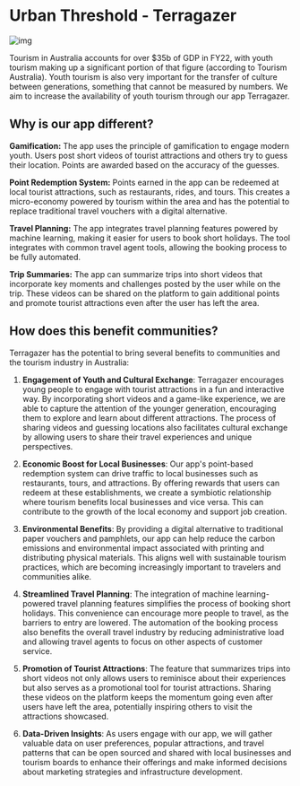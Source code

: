 # Urban Threshold - Terragazer

![img](TerraGazer.jpg)

Tourism in Australia accounts for over $35b of GDP in FY22, with youth tourism making up a significant portion of that figure (according to Tourism Australia). Youth tourism is also very important for the transfer of culture between generations, something that cannot be measured by numbers. We aim to increase the availability of youth tourism through our app Terragazer.

## Why is our app different? 

**Gamification:** The app uses the principle of gamification to engage modern youth. Users post short videos of tourist attractions and others try to guess their location. Points are awarded based on the accuracy of the guesses. 

**Point Redemption System:** Points earned in the app can be redeemed at local tourist attractions, such as restaurants, rides, and tours. This creates a micro-economy powered by tourism within the area and has the potential to replace traditional travel vouchers with a digital alternative.

**Travel Planning:** The app integrates travel planning features powered by machine learning, making it easier for users to book short holidays. The tool integrates with common travel agent tools, allowing the booking process to be fully automated. 

**Trip Summaries:** The app can summarize trips into short videos that incorporate key moments and challenges posted by the user while on the trip. These videos can be shared on the platform to gain additional points and promote tourist attractions even after the user has left the area. 

## How does this benefit communities?

Terragazer has the potential to bring several benefits to communities and the tourism industry in Australia:

1. **Engagement of Youth and Cultural Exchange**: Terragazer encourages young people to engage with tourist attractions in a fun and interactive way. By incorporating short videos and a game-like experience, we are able to capture the attention of the younger generation, encouraging them to explore and learn about different attractions. The process of sharing videos and guessing locations also facilitates cultural exchange by allowing users to share their travel experiences and unique perspectives.

2. **Economic Boost for Local Businesses**: Our app's point-based redemption system can drive traffic to local businesses such as restaurants, tours, and attractions. By offering rewards that users can redeem at these establishments, we create a symbiotic relationship where tourism benefits local businesses and vice versa. This can contribute to the growth of the local economy and support job creation.

3. **Environmental Benefits**: By providing a digital alternative to traditional paper vouchers and pamphlets, our app can help reduce the carbon emissions and environmental impact associated with printing and distributing physical materials. This aligns well with sustainable tourism practices, which are becoming increasingly important to travelers and communities alike.

4. **Streamlined Travel Planning**: The integration of machine learning-powered travel planning features simplifies the process of booking short holidays. This convenience can encourage more people to travel, as the barriers to entry are lowered. The automation of the booking process also benefits the overall travel industry by reducing administrative load and allowing travel agents to focus on other aspects of customer service.

5. **Promotion of Tourist Attractions**: The feature that summarizes trips into short videos not only allows users to reminisce about their experiences but also serves as a promotional tool for tourist attractions. Sharing these videos on the platform keeps the momentum going even after users have left the area, potentially inspiring others to visit the attractions showcased.

6. **Data-Driven Insights**: As users engage with our app, we will gather valuable data on user preferences, popular attractions, and travel patterns that can be open sourced and shared with local businesses and tourism boards to enhance their offerings and make informed decisions about marketing strategies and infrastructure development.
